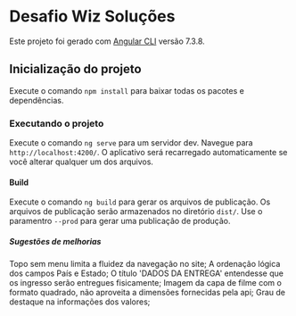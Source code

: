 # Desafio Wiz Soluções
Este projeto foi gerado com [Angular CLI](https://github.com/angular/angular-cli) versão 7.3.8.

## Inicialização do projeto
Execute o comando `npm install` para baixar todas os pacotes e dependências.

### Executando o projeto
Execute o comando `ng serve` para um servidor dev. Navegue para `http://localhost:4200/`. O aplicativo será recarregado automaticamente se você alterar qualquer um dos arquivos.

#### Build
Execute o comando `ng build` para gerar os arquivos de publicação. Os arquivos de publicação serão armazenados no diretório `dist/`. Use o paramentro `--prod` para gerar uma publicação de produção.

##### Sugestões de melhorias
Topo sem menu limita a fluidez da navegação no site; 
A ordenação lógica dos campos País e Estado;
O título 'DADOS DA ENTREGA' entendesse que os ingresso serão entregues fisicamente;
Imagem da capa de filme com o formato quadrado, não aproveita a dimensões fornecidas pela api;
Grau de destaque na informações dos valores;

